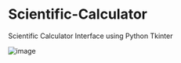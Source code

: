 # Scientific-Calculator

Scientific Calculator Interface using Python Tkinter

![image](https://user-images.githubusercontent.com/84158231/208407667-b1ecf15c-b217-4a93-a945-be5ee558c7b0.png)


